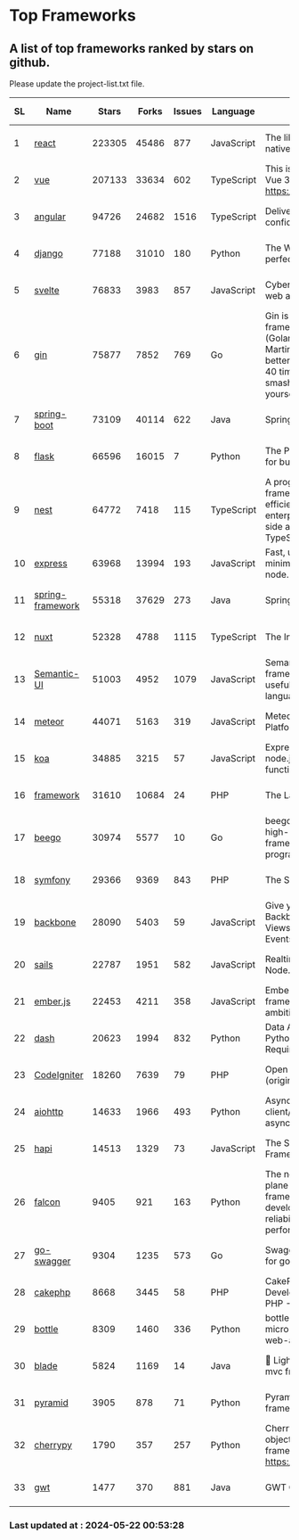 # Top Frameworks
## A list of top frameworks ranked by stars on github.  
Please update the project-list.txt file.

| SL| Name  | Stars| Forks| Issues | Language | Description | Last Commit |
| --| ------| -----| ---- | ------ | -------- | ----------- | ----------- |
| 1 | [react](https://github.com/facebook/react) | 223305 | 45486 | 877 | JavaScript | The library for web and native user interfaces. | 2024-05-21 23:16:20 |
| 2 | [vue](https://github.com/vuejs/vue) | 207133 | 33634 | 602 | TypeScript | This is the repo for Vue 2. For Vue 3, go to https://github.com/vuejs/core | 2024-05-21 07:51:55 |
| 3 | [angular](https://github.com/angular/angular) | 94726 | 24682 | 1516 | TypeScript | Deliver web apps with confidence 🚀 | 2024-05-21 21:41:55 |
| 4 | [django](https://github.com/django/django) | 77188 | 31010 | 180 | Python | The Web framework for perfectionists with deadlines. | 2024-05-21 22:25:56 |
| 5 | [svelte](https://github.com/sveltejs/svelte) | 76833 | 3983 | 857 | JavaScript | Cybernetically enhanced web apps | 2024-05-21 18:01:42 |
| 6 | [gin](https://github.com/gin-gonic/gin) | 75877 | 7852 | 769 | Go | Gin is a HTTP web framework written in Go (Golang). It features a Martini-like API with much better performance -- up to 40 times faster. If you need smashing performance, get yourself some Gin. | 2024-05-19 02:48:07 |
| 7 | [spring-boot](https://github.com/spring-projects/spring-boot) | 73109 | 40114 | 622 | Java | Spring Boot | 2024-05-21 21:32:42 |
| 8 | [flask](https://github.com/pallets/flask) | 66596 | 16015 | 7 | Python | The Python micro framework for building web applications. | 2024-05-11 15:40:26 |
| 9 | [nest](https://github.com/nestjs/nest) | 64772 | 7418 | 115 | TypeScript | A progressive Node.js framework for building efficient, scalable, and enterprise-grade server-side applications with TypeScript/JavaScript 🚀 | 2024-05-21 06:12:45 |
| 10 | [express](https://github.com/expressjs/express) | 63968 | 13994 | 193 | JavaScript | Fast, unopinionated, minimalist web framework for node. | 2024-05-14 02:31:23 |
| 11 | [spring-framework](https://github.com/spring-projects/spring-framework) | 55318 | 37629 | 273 | Java | Spring Framework | 2024-05-21 18:01:17 |
| 12 | [nuxt](https://github.com/nuxt/nuxt) | 52328 | 4788 | 1115 | TypeScript | The Intuitive Vue Framework. | 2024-05-21 22:58:38 |
| 13 | [Semantic-UI](https://github.com/Semantic-Org/Semantic-UI) | 51003 | 4952 | 1079 | JavaScript | Semantic is a UI component framework based around useful principles from natural language. | 2023-01-11 17:05:32 |
| 14 | [meteor](https://github.com/meteor/meteor) | 44071 | 5163 | 319 | JavaScript | Meteor, the JavaScript App Platform | 2024-05-20 17:57:11 |
| 15 | [koa](https://github.com/koajs/koa) | 34885 | 3215 | 57 | JavaScript | Expressive middleware for node.js using ES2017 async functions | 2024-04-22 06:25:10 |
| 16 | [framework](https://github.com/laravel/framework) | 31610 | 10684 | 24 | PHP | The Laravel Framework. | 2024-05-21 18:41:48 |
| 17 | [beego](https://github.com/beego/beego) | 30974 | 5577 | 10 | Go | beego is an open-source, high-performance web framework for the Go programming language. | 2024-05-15 14:10:56 |
| 18 | [symfony](https://github.com/symfony/symfony) | 29366 | 9369 | 843 | PHP | The Symfony PHP framework | 2024-05-21 19:35:12 |
| 19 | [backbone](https://github.com/jashkenas/backbone) | 28090 | 5403 | 59 | JavaScript | Give your JS App some Backbone with Models, Views, Collections, and Events | 2024-03-06 23:22:47 |
| 20 | [sails](https://github.com/balderdashy/sails) | 22787 | 1951 | 582 | JavaScript | Realtime MVC Framework for Node.js | 2024-05-17 22:00:56 |
| 21 | [ember.js](https://github.com/emberjs/ember.js) | 22453 | 4211 | 358 | JavaScript | Ember.js - A JavaScript framework for creating ambitious web applications | 2024-05-14 19:04:27 |
| 22 | [dash](https://github.com/plotly/dash) | 20623 | 1994 | 832 | Python | Data Apps & Dashboards for Python. No JavaScript Required. | 2024-05-15 19:22:03 |
| 23 | [CodeIgniter](https://github.com/bcit-ci/CodeIgniter) | 18260 | 7639 | 79 | PHP | Open Source PHP Framework (originally from EllisLab) | 2024-03-20 03:51:42 |
| 24 | [aiohttp](https://github.com/aio-libs/aiohttp) | 14633 | 1966 | 493 | Python | Asynchronous HTTP client/server framework for asyncio and Python | 2024-05-21 10:52:47 |
| 25 | [hapi](https://github.com/hapijs/hapi) | 14513 | 1329 | 73 | JavaScript | The Simple, Secure Framework Developers Trust | 2024-04-09 14:33:32 |
| 26 | [falcon](https://github.com/falconry/falcon) | 9405 | 921 | 163 | Python | The no-magic web data plane API and microservices framework for Python developers, with a focus on reliability, correctness, and performance at scale. | 2024-05-07 19:30:52 |
| 27 | [go-swagger](https://github.com/go-swagger/go-swagger) | 9304 | 1235 | 573 | Go | Swagger 2.0 implementation for go | 2024-05-13 17:21:38 |
| 28 | [cakephp](https://github.com/cakephp/cakephp) | 8668 | 3445 | 58 | PHP | CakePHP: The Rapid Development Framework for PHP - Official Repository | 2024-05-13 13:54:00 |
| 29 | [bottle](https://github.com/bottlepy/bottle) | 8309 | 1460 | 336 | Python | bottle.py is a fast and simple micro-framework for python web-applications. | 2024-01-03 22:31:48 |
| 30 | [blade](https://github.com/lets-blade/blade) | 5824 | 1169 | 14 | Java | :rocket: Lightning fast and elegant mvc framework for Java8 | 2023-06-16 05:18:49 |
| 31 | [pyramid](https://github.com/Pylons/pyramid) | 3905 | 878 | 71 | Python | Pyramid - A Python web framework | 2024-03-03 23:38:59 |
| 32 | [cherrypy](https://github.com/cherrypy/cherrypy) | 1790 | 357 | 257 | Python | CherryPy is a pythonic, object-oriented HTTP framework.      https://cherrypy.dev | 2024-04-22 23:41:04 |
| 33 | [gwt](https://github.com/gwtproject/gwt) | 1477 | 370 | 881 | Java | GWT Open Source Project | 2024-05-12 19:01:43 |

### Last updated at : 2024-05-22 00:53:28
